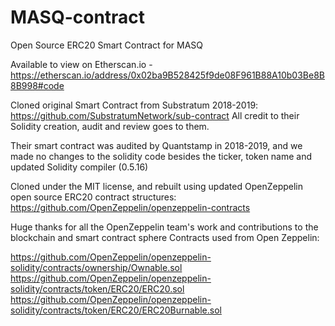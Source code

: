 # MASQ-contract

Open Source ERC20 Smart Contract for MASQ

Available to view on Etherscan.io - https://etherscan.io/address/0x02ba9B528425f9de08F961B88A10b03Be8B8B998#code

Cloned original Smart Contract from Substratum 2018-2019: https://github.com/SubstratumNetwork/sub-contract All credit to their Solidity creation, audit and review goes to them.

Their smart contract was audited by Quantstamp in 2018-2019, and we made no changes to the solidity code besides the ticker, token name and updated Solidity compiler (0.5.16)

Cloned under the MIT license, and rebuilt using updated OpenZeppelin open source ERC20 contract structures: https://github.com/OpenZeppelin/openzeppelin-contracts

Huge thanks for all the OpenZeppelin team's work and contributions to the blockchain and smart contract sphere Contracts used from Open Zeppelin:

https://github.com/OpenZeppelin/openzeppelin-solidity/contracts/ownership/Ownable.sol
https://github.com/OpenZeppelin/openzeppelin-solidity/contracts/token/ERC20/ERC20.sol
https://github.com/OpenZeppelin/openzeppelin-solidity/contracts/token/ERC20/ERC20Burnable.sol
